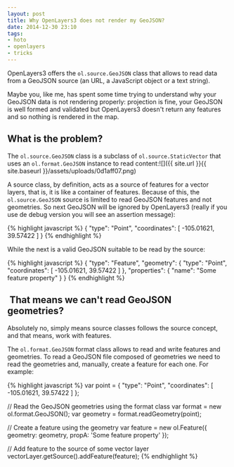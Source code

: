 ```yaml
---
layout: post
title: Why OpenLayers3 does not render my GeoJSON?
date: 2014-12-30 23:10
tags:
- hoto
- openlayers
- tricks
---
```

OpenLayers3 offers the `ol.source.GeoJSON` class that allows to read data from a GeoJSON source (an URL, a JavaScript object or a text string).

Maybe you, like me, has spent some time trying to understand why your GeoJSON data is not rendering properly: projection is fine, your GeoJSON is well formed and validated but OpenLayers3 doesn't return any features and so nothing is rendered in the map.

## What is the problem?

The `ol.source.GeoJSON` class is a subclass of `ol.source.StaticVector` that uses an `ol.format.GeoJSON` instance to read content:![]({{ site.url }}{{ site.baseurl }}/assets/uploads/0d1aff07.png)

A source class, by definition, acts as a source of features for a vector layers, that is, it is like a container of features. Because of this, the `ol.source.GeoJSON` source is limited to read GeoJSON features and not geometries. So next GeoJSON will be ignored by OpenLayers3 (really if you use de debug version you will see an assertion message):

{% highlight javascript %}
{
    "type": "Point",
    "coordinates": [
        -105.01621,
        39.57422
    ]
}
{% endhighlight %}

While the next is a valid GeoJSON suitable to be read by the source:

{% highlight javascript %}
{
    "type": "Feature",
    "geometry": {
        "type": "Point",
        "coordinates": [
            -105.01621,
            39.57422
        ]
    },
    "properties": {
        "name": "Some feature property"
    }
}
{% endhighlight %}

##  That means we can't read GeoJSON geometries?

Absolutely no, simply means source classes follows the source concept, and that means, work with features.

The `ol.format.GeoJSON` format class allows to read and write features and geometries. To read a GeoJSON file composed of geometries we need to read the geometries and, manually, create a feature for each one. For example:

{% highlight javascript %}
var point = {
    "type": "Point",
    "coordinates": [
        -105.01621,
        39.57422
    ]
};

// Read the GeoJSON geometries using the format class
var format = new ol.format.GeoJSON();
var geometry = format.readGeometry(point);

// Create a feature using the geometry
var feature = new ol.Feature({
  geometry: geometry,
  propA: 'Some feature property'
});

// Add feature to the source of some vector layer
vectorLayer.getSource().addFeature(feature);
{% endhighlight %}
